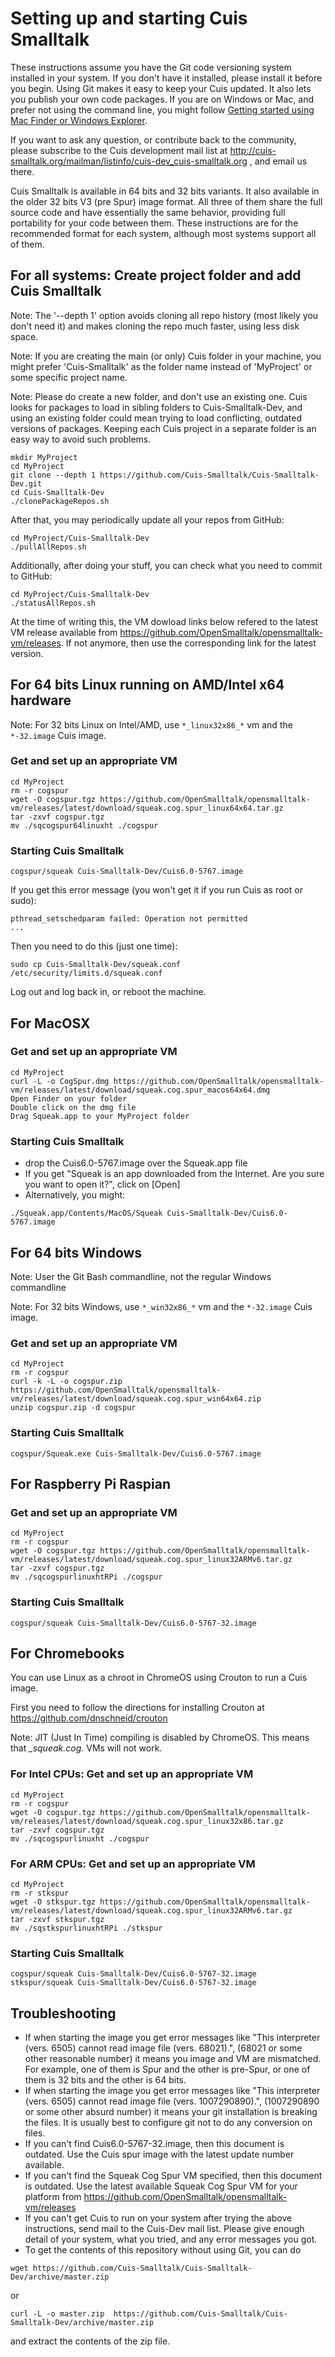 # Setting up and starting Cuis Smalltalk #

These instructions assume you have the Git code versioning system installed in your system. If you don't have it installed, please install it before you begin. Using Git makes it easy to keep your Cuis updated. It also lets you publish your own code packages. If you are on Windows or Mac, and prefer not using the command line, you might follow [Getting started using Mac Finder or Windows Explorer](GettingStarted-NoCommandLine.md).

If you want to ask any question, or contribute back to the community, please subscribe to the Cuis development mail list at http://cuis-smalltalk.org/mailman/listinfo/cuis-dev_cuis-smalltalk.org , and email us there.

Cuis Smalltalk is available in 64 bits and 32 bits variants. It also available in the older 32 bits V3 (pre Spur) image format. All three of them share the full source code and have essentially the same behavior, providing full portability for your code between them. These instructions are for the recommended format for each system, although most systems support all of them. 

## For all systems: Create project folder and add Cuis Smalltalk ##

Note: The '--depth 1' option avoids cloning all repo history (most likely you don't need it) and makes cloning the repo much faster, using less disk space.

Note: If you are creating the main (or only) Cuis folder in your machine, you might prefer 'Cuis-Smalltalk' as the folder name instead of 'MyProject' or some specific project name.

Note: Please do create a new folder, and don't use an existing one. Cuis looks for packages to load in sibling folders to Cuis-Smalltalk-Dev, and using an existing folder could mean trying to load conflicting, outdated versions of packages. Keeping each Cuis project in a separate folder is an easy way to avoid such problems.
```
mkdir MyProject
cd MyProject
git clone --depth 1 https://github.com/Cuis-Smalltalk/Cuis-Smalltalk-Dev.git
cd Cuis-Smalltalk-Dev
./clonePackageRepos.sh
```
After that, you may periodically update all your repos from GitHub:
```
cd MyProject/Cuis-Smalltalk-Dev
./pullAllRepos.sh
```
Additionally, after doing your stuff, you can check what you need to commit to GitHub:
```
cd MyProject/Cuis-Smalltalk-Dev
./statusAllRepos.sh
```

At the time of writing this, the VM dowload links below refered to the latest VM release available from https://github.com/OpenSmalltalk/opensmalltalk-vm/releases. If not anymore, then use the corresponding link for the latest version.

## For 64 bits Linux running on AMD/Intel x64 hardware ##

Note: For 32 bits Linux on Intel/AMD, use ```*_linux32x86_*``` vm and the ```*-32.image``` Cuis image.

### Get and set up an appropriate VM ###
```
cd MyProject
rm -r cogspur
wget -O cogspur.tgz https://github.com/OpenSmalltalk/opensmalltalk-vm/releases/latest/download/squeak.cog.spur_linux64x64.tar.gz
tar -zxvf cogspur.tgz
mv ./sqcogspur64linuxht ./cogspur
```

### Starting Cuis Smalltalk ###
```
cogspur/squeak Cuis-Smalltalk-Dev/Cuis6.0-5767.image
```
If you get this error message (you won't get it if you run Cuis as root or sudo):
```
pthread_setschedparam failed: Operation not permitted
...
```
Then you need to do this (just one time):
```
sudo cp Cuis-Smalltalk-Dev/squeak.conf /etc/security/limits.d/squeak.conf
```
Log out and log back in, or reboot the machine.

## For MacOSX ##

### Get and set up an appropriate VM ###
```
cd MyProject
curl -L -o CogSpur.dmg https://github.com/OpenSmalltalk/opensmalltalk-vm/releases/latest/download/squeak.cog.spur_macos64x64.dmg
Open Finder on your folder
Double click on the dmg file
Drag Squeak.app to your MyProject folder
```

### Starting Cuis Smalltalk ###
* drop the Cuis6.0-5767.image over the Squeak.app file
* If you get "Squeak is an app downloaded from the Internet. Are you sure you want to open it?", click on [Open]
* Alternatively, you might:
```
./Squeak.app/Contents/MacOS/Squeak Cuis-Smalltalk-Dev/Cuis6.0-5767.image
```

## For 64 bits Windows ##

Note: User the Git Bash commandline, not the regular Windows commandline

Note: For 32 bits Windows, use ```*_win32x86_*``` vm and the ```*-32.image``` Cuis image.

### Get and set up an appropriate VM ###
```
cd MyProject
rm -r cogspur
curl -k -L -o cogspur.zip https://github.com/OpenSmalltalk/opensmalltalk-vm/releases/latest/download/squeak.cog.spur_win64x64.zip
unzip cogspur.zip -d cogspur
```

### Starting Cuis Smalltalk ###
```
cogspur/Squeak.exe Cuis-Smalltalk-Dev/Cuis6.0-5767.image
```

## For Raspberry Pi Raspian ##

### Get and set up an appropriate VM ###
```
cd MyProject
rm -r cogspur
wget -O cogspur.tgz https://github.com/OpenSmalltalk/opensmalltalk-vm/releases/latest/download/squeak.cog.spur_linux32ARMv6.tar.gz
tar -zxvf cogspur.tgz
mv ./sqcogspurlinuxhtRPi ./cogspur
```

### Starting Cuis Smalltalk ###
```
cogspur/squeak Cuis-Smalltalk-Dev/Cuis6.0-5767-32.image
```

## For Chromebooks ##

You can use Linux as a chroot in ChromeOS using Crouton to run a Cuis image.

First you need to follow the directions for installing Crouton at
	https://github.com/dnschneid/crouton

Note: JIT (Just In Time) compiling is disabled by ChromeOS. This means that *_squeak.cog.* VMs will not work.

### For Intel CPUs: Get and set up an appropriate VM ###
```
cd MyProject
rm -r cogspur
wget -O cogspur.tgz https://github.com/OpenSmalltalk/opensmalltalk-vm/releases/latest/download/squeak.cog.spur_linux32x86.tar.gz
tar -zxvf cogspur.tgz
mv ./sqcogspurlinuxht ./cogspur
```
### For ARM CPUs: Get and set up an appropriate VM ###
```
cd MyProject
rm -r stkspur
wget -O stkspur.tgz https://github.com/OpenSmalltalk/opensmalltalk-vm/releases/latest/download/squeak.cog.spur_linux32ARMv6.tar.gz
tar -zxvf stkspur.tgz
mv ./sqstkspurlinuxhtRPi ./stkspur
```

### Starting Cuis Smalltalk ###
```
cogspur/squeak Cuis-Smalltalk-Dev/Cuis6.0-5767-32.image
stkspur/squeak Cuis-Smalltalk-Dev/Cuis6.0-5767-32.image
```

## Troubleshooting ##
* If when starting the image you get error messages like "This interpreter (vers. 6505) cannot read image file (vers. 68021).", (68021 or some other reasonable number) it means you image and VM are mismatched. For example, one of them is Spur and the other is pre-Spur, or one of them is 32 bits and the other is 64 bits.
* If when starting the image you get error messages like "This interpreter (vers. 6505) cannot read image file (vers. 1007290890).", (1007290890 or some other absurd number) it means your git installation is breaking the files. It is usually best to configure git not to do any conversion on files.
* If you can't find Cuis6.0-5767-32.image, then this document is outdated. Use the Cuis spur image with the latest update number available.
* If you can't find the Squeak Cog Spur VM specified, then this document is outdated. Use the latest available Squeak Cog Spur VM for your platform from https://github.com/OpenSmalltalk/opensmalltalk-vm/releases
* If you can't get Cuis to run on your system after trying the above instructions, send mail to the Cuis-Dev mail list. Please give enough detail of your system, what you tried, and any error messages you got.
* To get the contents of this repository without using Git, you can do
```
wget https://github.com/Cuis-Smalltalk/Cuis-Smalltalk-Dev/archive/master.zip
```
or
```
curl -L -o master.zip  https://github.com/Cuis-Smalltalk/Cuis-Smalltalk-Dev/archive/master.zip
```
and extract the contents of the zip file.
